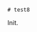                                                                                                                                                                                                                     # test8

Init.
